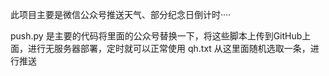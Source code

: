 此项目主要是微信公众号推送天气、部分纪念日倒计时····

  push.py 是主要的代码将里面的公众号替换一下，将这些脚本上传到GitHub上面，进行无服务器部署，定时就可以正常使用
  qh.txt 从这里面随机选取一条，进行推送
